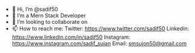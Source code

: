 - 👋 Hi, I’m @sadif50
- 👀 I’m a Mern Stack Developer
- 💞️ I’m looking to collaborate on 
- 📫 How to reach me: 
Twitter: https://www.twitter.com/sadif50
Linkedin: https://www.linkedin.com/in/sadif50
Instagram: https://www.instagram.com/sadif_sujan
Email: smsujon50@gmail.com


<!---
sadif50/sadif50 is a ✨ special ✨ repository because its `README.md` (this file) appears on your GitHub profile.
You can click the Preview link to take a look at your changes.
--->
